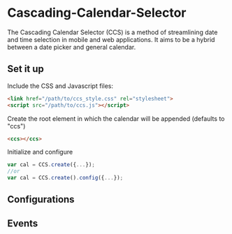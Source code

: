 # Cascading-Calendar-Selector
The Cascading Calendar Selector (CCS) is a method of streamlining date and time selection in mobile and web applications. It aims to be a hybrid between a date picker and general calendar.

## Set it up
Include the CSS and Javascript files:
```html
<link href="/path/to/ccs_style.css" rel="stylesheet">
<script src="/path/to/ccs.js"></script>
```
Create the root element in which the calendar will be appended (defaults to "ccs")
```html
<ccs></ccs>
```
Initialize and configure
```javascript
var cal = CCS.create({...});
//or
var cal = CCS.create().config({...});
```
## Configurations

## Events
